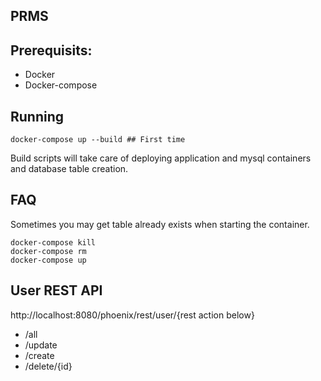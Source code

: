 ## PRMS


## Prerequisits:

* Docker
* Docker-compose

## Running

```
docker-compose up --build ## First time
```

Build scripts will take care of deploying application and mysql containers and database table creation.

## FAQ

Sometimes you may get table already exists when starting the container.

```
docker-compose kill
docker-compose rm
docker-compose up
```

## User REST API
http://localhost:8080/phoenix/rest/user/{rest action below}

* /all
* /update
* /create
* /delete/{id}
